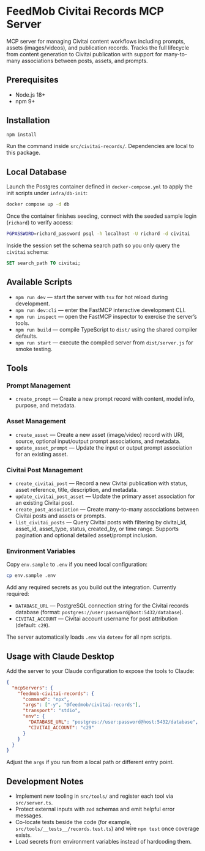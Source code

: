 # FeedMob Civitai Records MCP Server

MCP server for managing Civitai content workflows including prompts, assets (images/videos), and publication records. Tracks the full lifecycle from content generation to Civitai publication with support for many-to-many associations between posts, assets, and prompts.

## Prerequisites
- Node.js 18+
- npm 9+

## Installation
```bash
npm install
```
Run the command inside `src/civitai-records/`. Dependencies are local to this package.

## Local Database
Launch the Postgres container defined in `docker-compose.yml` to apply the init scripts under `infra/db-init`:
```bash
docker compose up -d db
```
Once the container finishes seeding, connect with the seeded sample login (`richard`) to verify access:
```bash
PGPASSWORD=richard_password psql -h localhost -U richard -d civitai
```
Inside the session set the schema search path so you only query the `civitai` schema:
```sql
SET search_path TO civitai;
```

## Available Scripts
- `npm run dev` — start the server with `tsx` for hot reload during development.
- `npm run dev:cli` — enter the FastMCP interactive development CLI.
- `npm run inspect` — open the FastMCP inspector to exercise the server’s tools.
- `npm run build` — compile TypeScript to `dist/` using the shared compiler defaults.
- `npm run start` — execute the compiled server from `dist/server.js` for smoke testing.

## Tools

### Prompt Management
- `create_prompt` — Create a new prompt record with content, model info, purpose, and metadata.

### Asset Management
- `create_asset` — Create a new asset (image/video) record with URI, source, optional input/output prompt associations, and metadata.
- `update_asset_prompt` — Update the input or output prompt association for an existing asset.

### Civitai Post Management
- `create_civitai_post` — Record a new Civitai publication with status, asset reference, title, description, and metadata.
- `update_civitai_post_asset` — Update the primary asset association for an existing Civitai post.
- `create_post_association` — Create many-to-many associations between Civitai posts and assets or prompts.
- `list_civitai_posts` — Query Civitai posts with filtering by civitai_id, asset_id, asset_type, status, created_by, or time range. Supports pagination and optional detailed asset/prompt inclusion.

### Environment Variables
Copy `env.sample` to `.env` if you need local configuration:
```bash
cp env.sample .env
```

Add any required secrets as you build out the integration. Currently required:
- `DATABASE_URL` — PostgreSQL connection string for the Civitai records database (format: `postgres://user:password@host:5432/database`).
- `CIVITAI_ACCOUNT` — Civitai account username for post attribution (default: `c29`).

The server automatically loads `.env` via `dotenv` for all npm scripts.

## Usage with Claude Desktop
Add the server to your Claude configuration to expose the tools to Claude:
```json
{
  "mcpServers": {
    "feedmob-civitai-records": {
      "command": "npx",
      "args": ["-y", "@feedmob/civitai-records"],
      "transport": "stdio",
      "env": {
        "DATABASE_URL": "postgres://user:password@host:5432/database",
        "CIVITAI_ACCOUNT": "c29"
      }
    }
  }
}
```
Adjust the `args` if you run from a local path or different entry point.

## Development Notes
- Implement new tooling in `src/tools/` and register each tool via `src/server.ts`.
- Protect external inputs with `zod` schemas and emit helpful error messages.
- Co-locate tests beside the code (for example, `src/tools/__tests__/records.test.ts`) and wire `npm test` once coverage exists.
- Load secrets from environment variables instead of hardcoding them.
